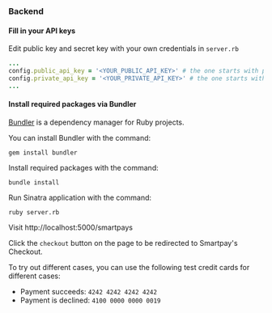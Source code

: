 ### Backend

#### Fill in your API keys

Edit public key and secret key with your own credentials in `server.rb`

```ruby
...
config.public_api_key = '<YOUR_PUBLIC_API_KEY>' # the one starts with pk_test_
config.private_api_key = '<YOUR_PRIVATE_API_KEY>' # the one starts with sk_test_
...
```

#### Install required packages via Bundler

[Bundler](https://bundler.io/) is a dependency manager for Ruby projects.

You can install Bundler with the command:

```shell
gem install bundler
```

Install required packages with the command:

```shell
bundle install
```

Run Sinatra application with the command:

```sheel
ruby server.rb
```

Visit http://localhost:5000/smartpays

Click the `checkout` button on the page to be redirected to Smartpay's Checkout.

To try out different cases, you can use the following test credit cards for different cases:

* Payment succeeds: `4242 4242 4242 4242`
* Payment is declined: `4100 0000 0000 0019`
